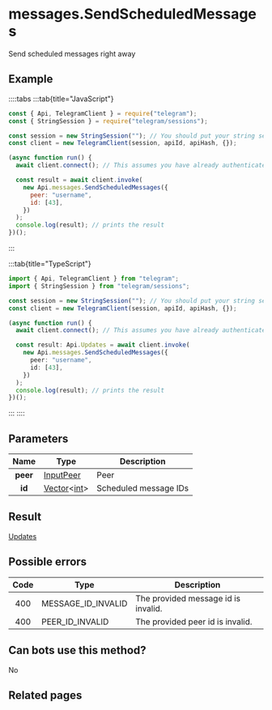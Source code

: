 # messages.SendScheduledMessages

Send scheduled messages right away

## Example

::::tabs
:::tab{title="JavaScript"}

```js
const { Api, TelegramClient } = require("telegram");
const { StringSession } = require("telegram/sessions");

const session = new StringSession(""); // You should put your string session here
const client = new TelegramClient(session, apiId, apiHash, {});

(async function run() {
  await client.connect(); // This assumes you have already authenticated with .start()

  const result = await client.invoke(
    new Api.messages.SendScheduledMessages({
      peer: "username",
      id: [43],
    })
  );
  console.log(result); // prints the result
})();
```

:::

:::tab{title="TypeScript"}

```ts
import { Api, TelegramClient } from "telegram";
import { StringSession } from "telegram/sessions";

const session = new StringSession(""); // You should put your string session here
const client = new TelegramClient(session, apiId, apiHash, {});

(async function run() {
  await client.connect(); // This assumes you have already authenticated with .start()

  const result: Api.Updates = await client.invoke(
    new Api.messages.SendScheduledMessages({
      peer: "username",
      id: [43],
    })
  );
  console.log(result); // prints the result
})();
```

:::
::::

## Parameters

|   Name   | Type                                                                                           | Description           |
| :------: | ---------------------------------------------------------------------------------------------- | --------------------- |
| **peer** | [InputPeer](https://core.telegram.org/type/InputPeer)                                          | Peer                  |
|  **id**  | [Vector](https://core.telegram.org/type/Vector%20t)<[int](https://core.telegram.org/type/int)> | Scheduled message IDs |

## Result

[Updates](https://core.telegram.org/type/Updates)

## Possible errors

| Code | Type               | Description                         |
| :--: | ------------------ | ----------------------------------- |
| 400  | MESSAGE_ID_INVALID | The provided message id is invalid. |
| 400  | PEER_ID_INVALID    | The provided peer id is invalid.    |

## Can bots use this method?

No

## Related pages
